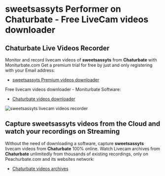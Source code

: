 # sweetsassyts Performer on Chaturbate - Free LiveCam videos downloader

## Chaturbate Live Videos Recorder

Monitor and record livecam videos of **sweetsassyts** from **Chaturbate** with Moniturbate.com
Get a premium trial for free by just and only registering with your Email address:
* [sweetsassyts Premium videos downloader](https://moniturbate.com/request-demo-licence-key.html)

Free livecam videos downloader - Moniturbate Software:
* [Chaturbate videos downloader](https://moniturbate.com/moniturbate-download-software.html)

![sweetsassyts livecam videos recorder](https://peachurnet.com/templates/moniturbate-software.png)


## Capture sweetsassyts videos from the Cloud and watch your recordings on Streaming

Without the need of downloading a software, capture **sweetsassyts** livecam videos from **Chaturbate** 100% online.
Watch Livecam archives from **Chaturbate** unlimitedly from thousands of existing recordings, only on Peachurbate.com and its websites network:
* [Chaturbate videos archives](https://peachurnet.com/)